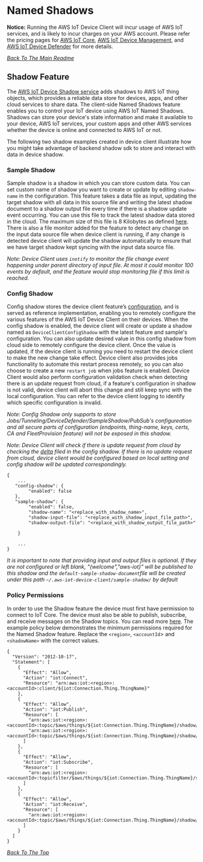 # Named Shadows
 **Notice:** Running the AWS IoT Device Client will incur usage of AWS IoT services, and is likely to incur charges on your AWS account. Please refer the pricing pages for [AWS IoT Core](https://aws.amazon.com/iot-core/pricing/), [AWS IoT Device Management](https://aws.amazon.com/iot-device-management/pricing/), and [AWS IoT Device Defender](https://aws.amazon.com/iot-device-defender/pricing/) for more details.

[*Back To The Main Readme*](../../../README.md)


## Shadow Feature
The [AWS IoT Device Shadow service](https://docs.aws.amazon.com/iot/latest/developerguide/iot-device-shadows.html) adds shadows to AWS IoT thing objects, which provides a reliable data store for devices, apps, and other cloud services to share data. The client-side Named Shadows feature enables you to control your IoT device using AWS IoT Named Shadows. Shadows can store your device's state information and make it available to your device, AWS IoT services, your custom  apps and other AWS services whether the device is online and connected to AWS IoT or not.

The following two shadow examples created in device client illustrate how you might take advantage of backend shadow sdk to store and interact with data in device shadow.

### Sample Shadow
Sample shadow is a shadow in which you can store custom data. You can set custom name of shadow you want to create or update by editing `shadow-name` in the configuration. This feature takes a data file as input, updating the target shadow with all data in this source file and writing the latest shadow document to a shadow output file every time if there is a shadow update event occurring. You can use this file to track the latest shadow data stored in the cloud. The maximum size of this file is 8 Kilobytes as defined [here](https://docs.aws.amazon.com/general/latest/gr/iot-core.html#device-shadow-limits).
There is also a file monitor added for the feature to detect any change on the input data source file when device client is running, if any change is detected device client will update the shadow automatically to ensure that we have target shadow kept syncing with the input data source file.

*Note: Device Client uses `inotify` to monitor the file change event happening under parent directory of input file. At most it could monitor 100 events by default, and the feature would stop monitoring file if this limit is reached.*

### Config Shadow
Config shadow stores the device client feature’s [configuration](https://github.com/awslabs/aws-iot-device-client/blob/main/config-template.json), and is served as reference implementation, enabling you to remotely configure the various features of the AWS IoT Device Client on their devices.
When the config shadow is enabled, the device client will create or update a shadow named as `DeviceClientConfigShadow` with the latest feature and sample's configuration.
You can also update desired value in this config shadow from cloud side to remotely configure the device client. Once the value is updated, if the device client is running you need to restart the device client to make the new change take effect. Device client also provides jobs functionality to automate this restart process remotely, so you can also choose to create a new `restart job` when jobs feature is enabled.
Device Client would also perform configuration validation check when detecting there is an update request from cloud, if a feature's configuration in shadow is not valid, device client will abort this change and still keep sync with the local configuration. You can refer to the device client logging to identify which specific configuration is invalid. 

*Note: Config Shadow only supports to store Jobs/Tunneling/DeviceDefender/SampleShadow/PubSub's configureation and all secure parts of configuration (endpoints, thing-name, keys, certs, CA and FleetProvision feature) will not be exposed in this shadow.*

*Note: Device Client will check if there is update request from cloud by checking the [delta](https://docs.aws.amazon.com/iot/latest/developerguide/device-shadow-mqtt.html#update-delta-pub-sub-topic) filed in the config shadow. If there is no update request from cloud, device client would be configured based on local setting and config shadow will be updated correspondingly.*


```
{
    ...
   "config-shadow": {
        "enabled": false
   },
   "sample-shadow": {
        "enabled": false,
        "shadow-name": "<replace_with_shadow_name>",
        "shadow-input-file": "<replace_with_shadow_input_file_path>",
        "shadow-output-file": "<replace_with_shadow_output_file_path>"
	
    }
	
    ...
}
```
*It is important to note that providing input and output files is optional.  If they are not configured or left blank, "{welcome","aws-iot}" will be published to this shadow and the `default-sample-shadow-document`file will be created under this path `~/.aws-iot-device-client/sample-shadow/` by default*

### Policy Permissions
In order to use the Shadow feature the device must first have permission to connect to IoT Core.
The device must also be able to publish, subscribe, and receive messages on the Shadow topics. You can read more [here](https://docs.aws.amazon.com/iot/latest/developerguide/device-shadow-mqtt.html).
The example policy below demonstrates the minimum permissions required for the Named Shadow feature. 
Replace the `<region>`, `<accountId`> and `<shadowName>` with the correct values.
```
{
  "Version": "2012-10-17",
  "Statement": [
    {
      "Effect": "Allow",
      "Action": "iot:Connect",
      "Resource": "arn:aws:iot:<region>:<accountId>:client/${iot:Connection.Thing.ThingName}"
    },
    {
      "Effect": "Allow",
      "Action": "iot:Publish",
      "Resource": [
        "arn:aws:iot:<region>:<accountId>:topic/$aws/things/${iot:Connection.Thing.ThingName}/shadow/name/<shadowName>/get",
        "arn:aws:iot:<region>:<accountId>:topic/$aws/things/${iot:Connection.Thing.ThingName}/shadow/name/<shadowName>/update"
      ]
    },
    {
      "Effect": "Allow",
      "Action": "iot:Subscribe",
      "Resource": [
        "arn:aws:iot:<region>:<accountId>:topicfilter/$aws/things/${iot:Connection.Thing.ThingName}/shadow/name/<shadowName>*"
      ]
    },
    {
      "Effect": "Allow",
      "Action": "iot:Receive",
      "Resource": [
        "arn:aws:iot:<region>:<accountId>:topic/$aws/things/${iot:Connection.Thing.ThingName}/shadow/name/<shadowName>/*"
      ]
    }
  ]
}
```
[*Back To The Top*](#Shadow_Feature)